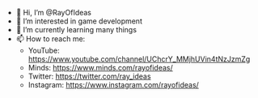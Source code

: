 - 👋 Hi, I’m @RayOfIdeas
- 👀 I’m interested in game development
- 🌱 I’m currently learning many things
- 📫 How to reach me:
  + YouTube: https://www.youtube.com/channel/UChcrY_MMjhUVin4tNzJzmZg
  + Minds: https://www.minds.com/rayofideas/
  + Twitter: https://twitter.com/ray_ideas
  + Instagram: https://www.instagram.com/rayofideas/
